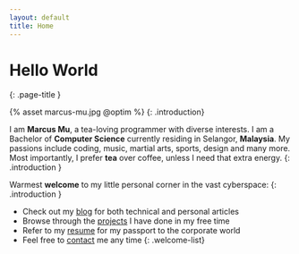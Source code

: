```yaml
---
layout: default
title: Home
---
```


# Hello World
{: .page-title }

{% asset marcus-mu.jpg @optim %}
{: .introduction}

I am **Marcus Mu**, a tea-loving programmer with diverse interests. I am a Bachelor of **Computer Science** currently residing in Selangor, **Malaysia**. My passions include coding, music, martial arts, sports, design and many more. Most importantly, I prefer **tea** over coffee, unless I need that extra energy.
{: .introduction }

Warmest **welcome** to my little personal corner in the vast cyberspace:
{: .introduction }

- Check out my [blog](/blog/) for both technical and personal articles
- Browse through the [projects](/projects/) I have done in my free time
- Refer to my [resume](/resume/) for my passport to the corporate world
- Feel free to [contact](/contact/) me any time
{: .welcome-list}
